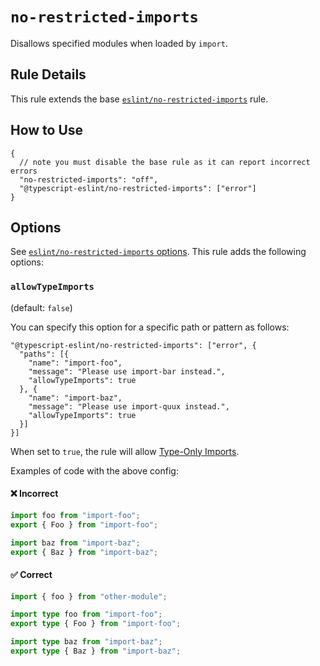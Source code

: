 # `no-restricted-imports`

Disallows specified modules when loaded by `import`.

## Rule Details

This rule extends the base [`eslint/no-restricted-imports`](https://eslint.org/docs/rules/no-restricted-imports) rule.

## How to Use

```jsonc
{
  // note you must disable the base rule as it can report incorrect errors
  "no-restricted-imports": "off",
  "@typescript-eslint/no-restricted-imports": ["error"]
}
```

## Options

See [`eslint/no-restricted-imports` options](https://eslint.org/docs/rules/no-restricted-imports#options).
This rule adds the following options:

### `allowTypeImports`

(default: `false`)

You can specify this option for a specific path or pattern as follows:

```jsonc
"@typescript-eslint/no-restricted-imports": ["error", {
  "paths": [{
    "name": "import-foo",
    "message": "Please use import-bar instead.",
    "allowTypeImports": true
  }, {
    "name": "import-baz",
    "message": "Please use import-quux instead.",
    "allowTypeImports": true
  }]
}]
```

When set to `true`, the rule will allow [Type-Only Imports](https://www.typescriptlang.org/docs/handbook/release-notes/typescript-3-8.html#type-only-imports-and-export).

Examples of code with the above config:

<!--tabs-->

#### ❌ Incorrect

```ts
import foo from "import-foo";
export { Foo } from "import-foo";

import baz from "import-baz";
export { Baz } from "import-baz";
```

#### ✅ Correct

```ts
import { foo } from "other-module";

import type foo from "import-foo";
export type { Foo } from "import-foo";

import type baz from "import-baz";
export type { Baz } from "import-baz";
```
